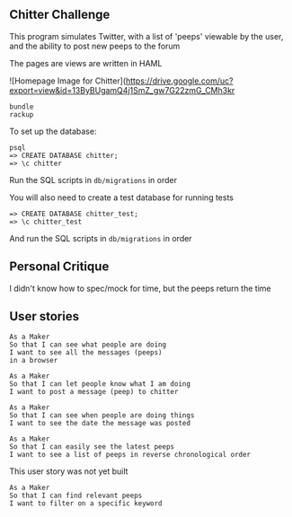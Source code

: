## Chitter Challenge

This program simulates Twitter, with a list of 'peeps' viewable by the user, and the ability to 
post new peeps to the forum

The pages are views are written in HAML

![Homepage Image for Chitter](https://drive.google.com/uc?export=view&id=13ByBUgamQ4j1SmZ_gw7G22zmG_CMh3kr

```
bundle
rackup
```
To set up the database:
```
psql
=> CREATE DATABASE chitter;
=> \c chitter
```
Run the SQL scripts in `db/migrations` in order

You will also need to create a test database for running tests
```
=> CREATE DATABASE chitter_test;
=> \c chitter_test
```
And run the SQL scripts in `db/migrations` in order

## Personal Critique

I didn't know how to spec/mock for time, but the peeps return the time

## User stories

```
As a Maker
So that I can see what people are doing
I want to see all the messages (peeps)
in a browser
```

```
As a Maker
So that I can let people know what I am doing  
I want to post a message (peep) to chitter
```

```
As a Maker
So that I can see when people are doing things
I want to see the date the message was posted
```

```
As a Maker
So that I can easily see the latest peeps
I want to see a list of peeps in reverse chronological order
```
This user story was not yet built
```
As a Maker
So that I can find relevant peeps
I want to filter on a specific keyword
```
